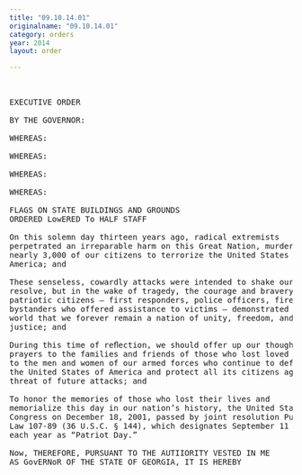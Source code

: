 ```yaml
---
title: "09.10.14.01"
originalname: "09.10.14.01"
category: orders
year: 2014
layout: order

---
```

<pre>
 

EXECUTIVE ORDER

BY THE GOVERNOR:

WHEREAS:

WHEREAS:

WHEREAS:

WHEREAS:

FLAGS ON STATE BUILDINGS AND GROUNDS
ORDERED LowERED To HALF STAFF

On this solemn day thirteen years ago, radical extremists
perpetrated an irreparable harm on this Great Nation, murdering
nearly 3,000 of our citizens to terrorize the United States of
America; and

These senseless, cowardly attacks were intended to shake our
resolve, but in the wake of tragedy, the courage and bravery of our
patriotic citizens — first responders, police officers, firefighters, and
bystanders who offered assistance to victims — demonstrated to the
world that we forever remain a nation of unity, freedom, and
justice; and

During this time of reﬂection, we should offer up our thoughts and
prayers to the families and friends of those who lost loved ones and
to the men and women of our armed forces who continue to defend
the United States of America and protect all its citizens against the
threat of future attacks; and

To honor the memories of those who lost their lives and
memorialize this day in our nation’s history, the United States
Congress on December 18, 2001, passed by joint resolution Public
Law 107-89 (36 U.S.C. § 144), which designates September 11 of
each year as “Patriot Day.”

Now, THEREFORE, PURSUANT TO THE AUTIIORITY VESTED IN ME
AS GovERNoR OF THE STATE OF GEORGIA, IT IS HEREBY

</pre>
